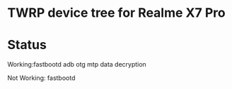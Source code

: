 # TWRP device tree for Realme X7 Pro

# Status
Working:fastbootd
        adb
        otg
        mtp
        data decryption

Not Working: fastbootd

